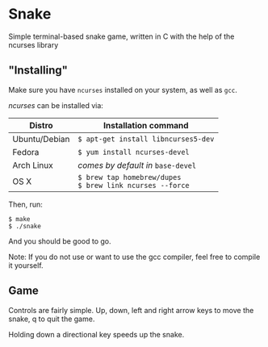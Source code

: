 # Snake
Simple terminal-based snake game, written in C with the help of the ncurses library

## "Installing"
Make sure you have ```ncurses``` installed on your system, as well as ```gcc```.

*ncurses* can be installed via:

| Distro         | Installation command                 |
| -------------- | ---------------------------------    |
| Ubuntu/Debian  | `$ apt-get install libncurses5-dev`  |
| Fedora         | `$ yum install ncurses-devel`        |
| Arch Linux     | _comes by default in_ `base-devel`   |
| OS X           | `$ brew tap homebrew/dupes`<br>`$ brew link ncurses --force`        |

Then, run:
```
$ make
$ ./snake
```

And you should be good to go.

Note: If you do not use or want to use the gcc compiler, feel free to compile it yourself.

## Game
Controls are fairly simple. Up, down, left and right arrow keys to move the snake,
q to quit the game.

Holding down a directional key speeds up the snake.
